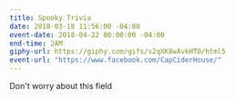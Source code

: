```yaml
---
title: Spooky Trivia
date: 2018-03-18 11:56:00 -04:00
event-date: 2018-04-22 00:00:00 -04:00
end-time: 2AM
giphy-url: https://giphy.com/gifs/s2qXK8wAvkHTO/html5
event-url: "https://www.facebook.com/CapCiderHouse/"
---
```


Don't worry about this field
